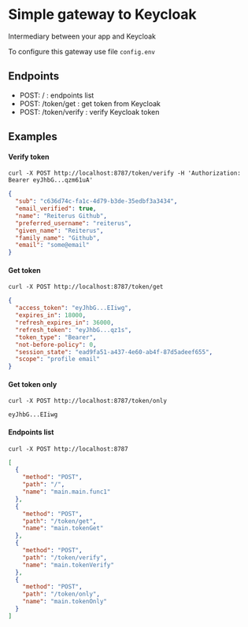 # Simple gateway to Keycloak

Intermediary between your app and Keycloak

To configure this gateway use file `config.env`

## Endpoints

- POST: / : endpoints list
- POST: /token/get : get token from Keycloak
- POST: /token/verify : verify Keycloak token

## Examples
#### Verify token
`curl -X POST http://localhost:8787/token/verify -H 'Authorization: Bearer eyJhbG...qzm61uA'`
```json
{
  "sub": "c636d74c-fa1c-4d79-b3de-35edbf3a3434",
  "email_verified": true,
  "name": "Reiterus Github",
  "preferred_username": "reiterus",
  "given_name": "Reiterus",
  "family_name": "Github",
  "email": "some@email"
}
```

#### Get token
`curl -X POST http://localhost:8787/token/get`
```json
{
  "access_token": "eyJhbG...EIiwg",
  "expires_in": 18000,
  "refresh_expires_in": 36000,
  "refresh_token": "eyJhbG...qz1s",
  "token_type": "Bearer",
  "not-before-policy": 0,
  "session_state": "ead9fa51-a437-4e60-ab4f-87d5adeef655",
  "scope": "profile email"
}
```

#### Get token only
`curl -X POST http://localhost:8787/token/only`
```shell
eyJhbG...EIiwg
```

#### Endpoints list
`curl -X POST http://localhost:8787`
```json
[
  {
    "method": "POST",
    "path": "/",
    "name": "main.main.func1"
  },
  {
    "method": "POST",
    "path": "/token/get",
    "name": "main.tokenGet"
  },
  {
    "method": "POST",
    "path": "/token/verify",
    "name": "main.tokenVerify"
  },
  {
    "method": "POST",
    "path": "/token/only",
    "name": "main.tokenOnly"
  }
]
```